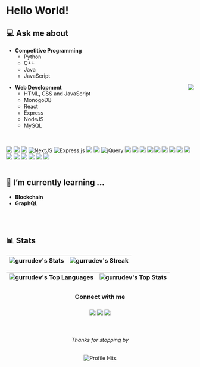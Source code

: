 # Hello World!

## 💻 Ask me about 

- **Competitive Programming** 
	- Python 
	- C++
	- Java
	- JavaScript

<img align="right" src="https://github.com/rajput2107/rajput2107/blob/master/Assets/Developer.gif"/>


- **Web Development**
	- HTML, CSS and JavaScript
	- MonogoDB
 	- React 
  	- Express
  	- NodeJS 
  	- MySQL 

<br/><br/>
<img src = "https://img.shields.io/badge/-HTML5-E34F26?style=for-the-badge&logo=html5&logoColor=white"> 
<img src = "https://img.shields.io/badge/-CSS3-1572B6?style=for-the-badge&logo=css3&logoColor=white">
<img src="https://img.shields.io/badge/-Bootstrap-563D7C?style=for-the-badge&logo=bootstrap&logoColor=white">
<img src="https://img.shields.io/badge/Next.js-000.svg?style=for-the-badge&logo=nextdotjs&logoColor=white" alt="NextJS" />
<img  src="https://img.shields.io/badge/Express-27374F.svg?style=for-the-badge&logo=Express&logoColor=white" alt="Express.js"  />
<img src="https://img.shields.io/badge/-JavaScript-ff7f00?style=for-the-badge&logo=javascript&logoColor=ffffff">
<img src="https://img.shields.io/badge/-MongoDB-4DB33D?style=for-the-badge&logo=mongodb&logoColor=FFFFFF">
<img  src="https://img.shields.io/badge/jQuery-0769AD.svg?style=for-the-badge&logo=jQuery&logoColor=white" alt="jQuery"  />
<img src="https://img.shields.io/badge/-MySQL-F29111?style=for-the-badge&logo=mysql&logoColor=FFFFFF">
<img src="https://img.shields.io/badge/-Node.js-3C873A?style=for-the-badge&logo=Node.js&logoColor=white">
<img src="http://img.shields.io/badge/-Git-F1502F?style=for-the-badge&logo=git&logoColor=FFFFFF">
<img src="http://img.shields.io/badge/-Github-27374D?style=for-the-badge&logo=github&logoColor=FFFFFF">
<img src="http://img.shields.io/badge/-VS%20Code-007ACC?style=for-the-badge&logo=visual%20studio%20code&logoColor=white">
<img src="https://img.shields.io/badge/PHP-777BB4?style=for-the-badge&logo=php&logoColor=white">
<img src="https://img.shields.io/badge/Java-ED8B00?style=for-the-badge&logo=openjdk&logoColor=white"> 
<img src="https://img.shields.io/badge/Postman-ff7f00?style=for-the-badge&logo=postman&logoColor=white"> 
<img src="https://shields.io/badge/React-27374D?logo=react&style=for-the-badge" >
<img src="https://shields.io/badge/TypeScript-3178C6?logo=TypeScript&logoColor=FFF&style=for-the-badge">
<img src="https://img.shields.io/badge/-C%20&%20C++-659ad2?style=for-the-badge&logo=c%2B%2B&logoColor=ffffff"> 
<img src="https://img.shields.io/badge/-Python-E8AA42?style=for-the-badge&logo=python&logoColor=fff"> 
<img src="https://shields.io/badge/Tailwind_CSS-27374D?logo=tailwindcss&style=for-the-badge" >
<img src="https://img.shields.io/badge/-Chakra_UI-12AAC8?style=for-the-badge&logo=chakraui&logoColor=fff"> 
<img src="https://shields.io/badge/Material_UI-27374D?logo=mui&style=for-the-badge" >
<br/><br/>


## 🌱 I’m currently learning ...
 - **Blockchain**
 - **GraphQL**
<br/>
  <br/>
<!--
  [![An image of @gurrudev's Holopin badges, which is a link to view their full Holopin profile](https://holopin.me/gurrudev)](https://holopin.io/@gurrudev)
  <br/>
  -->

## 📊 Stats  
![gurrudev's Stats](https://github-readme-stats.vercel.app/api?username=gurrudev&theme=react&show_icons=true&hide_border=true) | ![gurrudev's Streak](https://github-readme-streak-stats-tan-alpha.vercel.app?user=gurrudev&theme=react&date_format=M%20j%5B%2C%20Y%5D&dates=737373&ring=d38234&fire=e1d038&stroke=00000000&currStreakNum=ff5700&currStreakLabel=A6A6A6&border=00000000) |
| :---: | :---: | 

![gurrudev's Top Languages](http://github-profile-summary-cards.vercel.app/api/cards/most-commit-language?username=gurrudev&theme=react&hide_title=true) | ![gurrudev's Top Stats](http://github-profile-summary-cards.vercel.app/api/cards/profile-details?username=gurrudev&theme=react&hide_title=true) |
| :---: | :---: |

<div align="center">
<h3 align="center">Connect with me<img align="center" height="33px" /></h3> 
<div  align="center">
  <a href="mailto:pawarash000@gmail.com" mailto="pawarash000@gmail.com"><img src="https://img.shields.io/badge/E‑Mail-D14836.svg?style=for-the-badge&logo=GMail&logoColor=ffffff"/></a>
  <a href="https://www.linkedin.com/in/gurrudev"><img src="https://img.shields.io/badge/Linkedin-0077B5.svg?style=for-the-badge&logo=linkedin&logoColor=ffffff"/></a>
  <a href="https://www.instagram.com/gurrudev"><img src="https://img.shields.io/badge/Instagram-E4405F?style=for-the-badge&logo=instagram&logoColor=ffffff"/></a>
</div>
</div>


  <br/>
  <br/>
  <h6 align="center">Thanks for stopping by </h6>
</p>
<p align="center"><img alt="Profile Hits" src="https://komarev.com/ghpvc/?username=gurrudev&label=Visits&color=3C873A&style=for-the-badge" /></p>
<br/>
<p>
